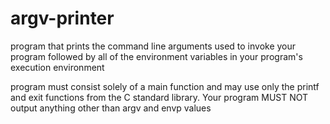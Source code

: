 # argv-printer
program that prints the command line arguments used to invoke your program followed by all of the environment variables in your program's execution environment

program must consist solely of a main function and may use only the printf and exit functions from the C standard library. Your program MUST NOT output anything other than argv and envp values 
